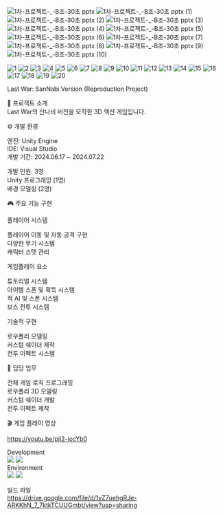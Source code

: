 
![1차-프로젝트-_-B조-30초 pptx](https://github.com/user-attachments/assets/ced6c85e-5b31-43d6-8eff-4aa923be3834)
![1차-프로젝트-_-B조-30초 pptx (1)](https://github.com/user-attachments/assets/61f77f68-69b0-4468-8061-85023b2bbd1b)
![1차-프로젝트-_-B조-30초 pptx (2)](https://github.com/user-attachments/assets/6042e12f-0828-420f-8615-15bd479e5625)
![1차-프로젝트-_-B조-30초 pptx (3)](https://github.com/user-attachments/assets/3784a12c-834d-478e-b6fa-c3618d1023ee)
![1차-프로젝트-_-B조-30초 pptx (4)](https://github.com/user-attachments/assets/901bc112-7548-4119-b08f-4fc6a7048685)
![1차-프로젝트-_-B조-30초 pptx (5)](https://github.com/user-attachments/assets/ea40a803-f3e2-43a6-8071-de6602162551)
![1차-프로젝트-_-B조-30초 pptx (6)](https://github.com/user-attachments/assets/ec14f644-8330-4759-959c-f59fb94d8b7c)
![1차-프로젝트-_-B조-30초 pptx (7)](https://github.com/user-attachments/assets/a649a59d-44b2-47a3-97f2-ea3d834a848e)
![1차-프로젝트-_-B조-30초 pptx (8)](https://github.com/user-attachments/assets/a6951782-8c0e-4e18-8b99-070af24082f7)
![1차-프로젝트-_-B조-30초 pptx (9)](https://github.com/user-attachments/assets/5c2e9292-b61b-4236-adc3-78309d675b4b)
![1차-프로젝트-_-B조-30초 pptx (10)](https://github.com/user-attachments/assets/f9d19add-70a8-45d0-915f-6f6fae7f7837)

![1](https://github.com/user-attachments/assets/94acc9fb-c0cc-438c-9553-829bcf735889)
![2](https://github.com/user-attachments/assets/b2245deb-f003-4218-9699-9c2bc3243a4c)
![3](https://github.com/user-attachments/assets/2f74c0a7-1161-4fe1-ac33-9613e284e635)
![4](https://github.com/user-attachments/assets/a8f3bc9c-232b-450d-9cd4-a8a6275ef253)
![5](https://github.com/user-attachments/assets/b36b79ea-9b64-4f96-aecf-0183dc115633)
![6](https://github.com/user-attachments/assets/ab8e7618-73e1-43f2-b4e3-4fd98ac09478)
![7](https://github.com/user-attachments/assets/f5007b3e-5cd9-41c2-80c2-97c4967d9009)
![8](https://github.com/user-attachments/assets/93f67da0-60b2-4e0d-863e-ddcfc616b468)
![9](https://github.com/user-attachments/assets/e10ea763-b370-4f7d-a554-053b16a15f1f)
![10](https://github.com/user-attachments/assets/18ebd2b7-283b-4396-8935-b357a0299618)
![11](https://github.com/user-attachments/assets/5eaf0fcd-ca9b-4f90-bf7b-08aa40344b89)
![12](https://github.com/user-attachments/assets/57b3b67c-c760-4c55-9b2f-641236a5e8eb)
![13](https://github.com/user-attachments/assets/47a2959d-66e9-4310-a457-49e3571e386b)
![14](https://github.com/user-attachments/assets/bb867a0c-8a90-42ae-b18a-af973546ddf9)
![15](https://github.com/user-attachments/assets/0adaf195-ac81-4842-a5d9-e6c7a1f98201)
![16](https://github.com/user-attachments/assets/9dac64db-89dc-4894-980b-ffa278bbe44b)
![17](https://github.com/user-attachments/assets/fe78e2c5-b416-4f2b-8d19-1454cf9879bc)
![18](https://github.com/user-attachments/assets/c4882c1c-c911-462f-8138-35c94a07e052)
![19](https://github.com/user-attachments/assets/c439e7dd-a05b-4e46-ac42-b072685bd8ec)
![20](https://github.com/user-attachments/assets/d75dcc15-a27e-4167-9e27-55f5a439a76e)

Last War: SanNabi Version (Reproduction Project)

📖 프로젝트 소개  
Last War의 산나비 버전을 모작한 3D 액션 게임입니다. 

⚙️ 개발 환경  

엔진: Unity Engine  
IDE: Visual Studio  
개발 기간: 2024.06.17 ~ 2024.07.22  

개발 인원: 3명  
Unity 프로그래밍 (1명)  
배경 모델링 (2명)  
  
  
  
🎮 주요 기능 구현  

플레이어 시스템  
  
플레이어 이동 및 자동 공격 구현  
다양한 무기 시스템  
캐릭터 스탯 관리  
  
게임플레이 요소  
  
튜토리얼 시스템  
아이템 스폰 및 획득 시스템  
적 AI 및 스폰 시스템  
보스 전투 시스템  
  
기술적 구현  
  
로우폴리 모델링  
커스텀 쉐이더 제작  
전투 이펙트 시스템  
  
🎨 담당 업무  
  
전체 게임 로직 프로그래밍  
로우폴리 3D 모델링  
커스텀 쉐이더 개발  
전투 이펙트 제작  
  
🎬 게임 플레이 영상 

https://youtu.be/pji2-iocYb0  

Development  
<img src="https://img.shields.io/badge/Unity-000000?style=flat-square&logo=Unity&logoColor=white"/> <img src="https://img.shields.io/badge/C%23-239120?style=flat-square&logo=CSharp&logoColor=white"/>  
Environment  
<img src="https://img.shields.io/badge/Visual Studio-5C2D91?style=flat-square&logo=Visual Studio&logoColor=white"/> <img src="https://img.shields.io/badge/Git-F05032?style=flat-square&logo=Git&logoColor=white"/>  
  
빌드 파일  
https://drive.google.com/file/d/1vZ7uehgRJe-ARKKhN_7_7ktkTCUUGmbt/view?usp=sharing  
